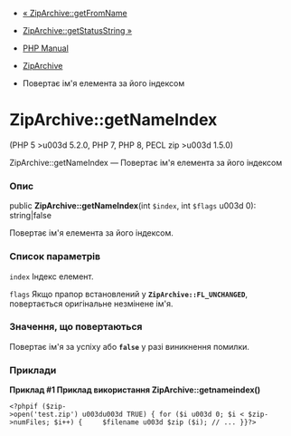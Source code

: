 - [« ZipArchive::getFromName](ziparchive.getfromname.md)
- [ZipArchive::getStatusString »](ziparchive.getstatusstring.md)

- [PHP Manual](index.md)
- [ZipArchive](class.ziparchive.md)
- Повертає ім'я елемента за його індексом

# ZipArchive::getNameIndex

(PHP 5 \>u003d 5.2.0, PHP 7, PHP 8, PECL zip \>u003d 1.5.0)

ZipArchive::getNameIndex — Повертає ім'я елемента за його індексом

### Опис

public **ZipArchive::getNameIndex**(int `$index`, int `$flags` u003d 0):
string\|false

Повертає ім'я елемента за його індексом.

### Список параметрів

`index`
Індекс елемент.

`flags`
Якщо прапор встановлений у **`ZipArchive::FL_UNCHANGED`**, повертається
оригінальне незмінене ім'я.

### Значення, що повертаються

Повертає ім'я за успіху або **`false`** у разі виникнення помилки.

### Приклади

**Приклад #1 Приклад використання **ZipArchive::getnameindex()****

` <?phpif ($zip->open('test.zip') u003du003d TRUE) { for ($i u003d 0; $i < $zip->numFiles; $i++) {     $filename u003d $zip ($i); // ... }}?> `
